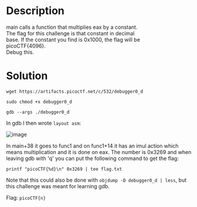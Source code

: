 # Description

main calls a function that multiplies eax by a constant. <br>
The flag for this challenge is that constant in decimal <br>
base. If the constant you find is 0x1000, the flag will be <br>
picoCTF{4096}. <br>
Debug this.

# Solution

```wget https://artifacts.picoctf.net/c/532/debugger0_d```

```sudo chmod +x debugger0_d```

```gdb --args ./debugger0_d```

In gdb I then wrote ```layout asm```:

![image](https://github.com/noamgariani11/picoGym-Exclusive/assets/91398631/4695368e-cdec-4903-b770-d5ccab217220)

In main+38 it goes to func1 and on func1+14 it has an imul action which means multiplication and it is done on eax. The number is 0x3269 and when leaving gdb with 'q' you can put the following command to get the flag:

```printf "picoCTF{%d}\n" 0x3269 | tee flag.txt```

Note that this could also be done with ```objdump -D debugger0_d | less```, but this challenge was meant for learning gdb.

Flag: ```picoCTF{n}```
